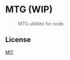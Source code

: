 # MTG (WIP)

> MTG utilities for node.

## License

[MIT](ihttps://raw.githubusercontent.com/jtrussell/node-mtg/master/LICENSE-MIT)

